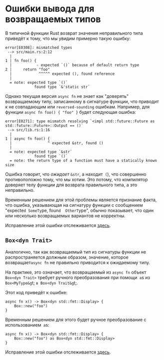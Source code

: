 # Ошибки вывода для возвращаемых типов

В типичной функции Rust возврат значения неправильного типа 
приведёт к тому, что мы увидим примерно такую ошибку:

```
error[E0308]: mismatched types
 --> src/main.rs:2:12
  |
1 | fn foo() {
  |           - expected `()` because of default return type
2 |     return "foo"
  |            ^^^^^ expected (), found reference
  |
  = note: expected type `()`
             found type `&'static str`
```

Однако текущая версия `async fn` не знает как 
"доверять" возвращаемому типу, записанному в сигнатуре 
функции, что приводит к не совпадающим или `reversed-sounding` 
ошибкам. Например, для функции `async fn foo() { "foo" }` 
будет следующая ошибка:

```
error[E0271]: type mismatch resolving `<impl std::future::Future as std::future::Future>::Output == ()`
 --> src/lib.rs:1:16
  |
1 | async fn foo() {
  |                ^ expected &str, found ()
  |
  = note: expected type `&str`
             found type `()`
  = note: the return type of a function must have a statically known size
```

Ошибка говорит, что *ожидает* `&str`, а 
находит` (`), что совершенно противоположно тому, 
что мы хотим. Это потому, что компилятор
доверяет телу функции для возврата правильного типа, а это неправильно.

Временным решением для этой проблемы является признание 
факта, что ошибка, указывающая на сигнатуру функции с 
сообщением "expecte`d SomeTy`pe, foun`d 
OtherT`ype", обычно показывает, что один или 
несколько возвращаемых вариантов не корректны.

Исправление этой ошибки отслеживается [здесь](https://github.com/rust-lang/rust/issues/54326).

## `Box<dyn Trait>`

Аналогично, так как возвращаемый тип из сигнатуры функции не 
распространяется должным образом, значение, которое 
возвращает`async fn` не правильно приводится к 
ожидаемому типу.

На практике, это означает, что возвращаемый из `async fn`
объект `Box<dyn Trait>` требует ручного 
преобразования при помощи` a`s из` 
Box<MyType&g`t; `в Box<dyn Trait&g`t;.

Этот код приведёт к ошибке:

```
async fn x() -> Box<dyn std::fmt::Display> {
    Box::new("foo")
}
```

Временным решением для этого будет ручное преобразование с 
использованием` a`s:

```
async fn x() -> Box<dyn std::fmt::Display> {
    Box::new("foo") as Box<dyn std::fmt::Display>
}
```

Исправление этой ошибки отслеживается [здесь](https://github.com/rust-lang/rust/issues/60424).
